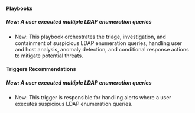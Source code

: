 
#### Playbooks

##### New: A user executed multiple LDAP enumeration queries

- New: This playbook orchestrates the triage, investigation, and containment of suspicious LDAP enumeration queries, handling user and host analysis, anomaly detection, and conditional response actions to mitigate potential threats.

#### Triggers Recommendations

##### New: A user executed multiple LDAP enumeration queries

- New: This trigger is responsible for handling alerts where a user executes suspicious LDAP enumeration queries.
